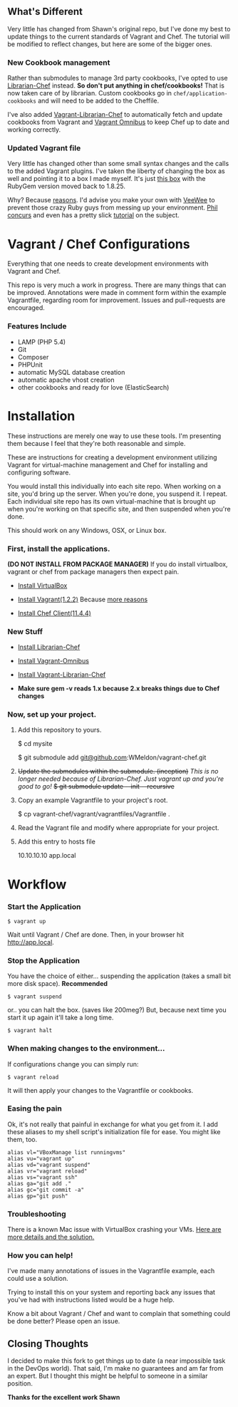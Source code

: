 ## What's Different
Very little has changed from Shawn's original repo, but I've done my best to update things to the current standards of Vagrant and Chef.  The tutorial will be modified to reflect changes, but here are some of the bigger ones.

### New Cookbook management
Rather than submodules to manage 3rd party cookbooks, I've opted to use [Librarian-Chef](https://github.com/applicationsonline/librarian-chef) instead.  **So don't put anything in chef/cookbooks!** That is now taken care of by librarian.  Custom cookbooks go in ```chef/application-cookbooks``` and will need to be added to the Cheffile.

I've also added [Vagrant-Librarian-Chef](https://github.com/jimmycuadra/vagrant-librarian-chef) to automatically fetch and update cookbooks from Vagrant and [Vagrant Omnibus](https://github.com/schisamo/vagrant-omnibus) to keep Chef up to date and working correctly.

### Updated Vagrant file
Very little has changed other than some small syntax changes and the calls to the added Vagrant plugins.  I've taken the liberty of changing the box as well and pointing it to a box I made myself.  It's just [this box](https://github.com/jedi4ever/veewee/tree/master/templates/ubuntu-13.04-server-amd64) with the RubyGem version moved back to 1.8.25.

Why?  Because [reasons](https://github.com/rubygems/rubygems/issues/502).  I'd advise you make your own with [VeeWee](https://github.com/jedi4ever/veewee) to prevent those crazy Ruby guys from messing up your environment.  [Phil concurs](http://philsturgeon.co.uk/blog/2013/04/vagrant-and-chef-upgrade-party) and even has a pretty slick [tutorial](http://philsturgeon.co.uk/blog/2013/05/build-your-own-vagrant-boxes-with-veewee) on the subject.  


Vagrant / Chef Configurations
============

Everything that one needs to create development environments with Vagrant and Chef.

This repo is very much a work in progress. There are many things that can be improved. Annotations were made in comment form within the example Vagrantfile, regarding room for improvement. Issues and pull-requests are encouraged.

### Features Include

- LAMP (PHP 5.4)
- Git
- Composer
- PHPUnit
- automatic MySQL database creation
- automatic apache vhost creation
- other cookbooks and ready for love (ElasticSearch)
# Installation

These instructions are merely one way to use these tools. I'm presenting them because I feel that they're both reasonable and simple.

These are instructions for creating a development environment utilizing Vagrant for virtual-machine management and Chef for installing and configuring software.

You would install this individually into each site repo. When working on a site, you'd bring up the server. When you're done, you suspend it. I repeat. Each individual site repo has its own virtual-machine that is brought up when you're working on that specific site, and then suspended when you're done.

This should work on any Windows, OSX, or Linux box.

### First, install the applications.

**(DO NOT INSTALL FROM PACKAGE MANAGER)** If you do install virtualbox, vagrant or chef from package managers then expect pain.

- [Install VirtualBox](https://www.virtualbox.org/wiki/Downloads)

- [Install Vagrant(1.2.2)](https://www.virtualbox.org/wiki/Download_Old_Builds_4_2) Because [more reasons](http://serverfault.com/questions/518221/vagrant-up-fails-with-ns-error-call-failed-error)

- [Install Chef Client(11.4.4)](http://www.opscode.com/chef/install/)

### New Stuff

- [Install Librarian-Chef](https://github.com/applicationsonline/librarian-chef#how-to-use)

- [Install Vagrant-Omnibus](https://github.com/schisamo/vagrant-omnibus#installation)

- [Install Vagrant-Librarian-Chef](https://github.com/jimmycuadra/vagrant-librarian-chef#installation)
- **Make sure gem -v reads 1.x because 2.x breaks things due to Chef changes**



### Now, set up your project.

1. Add this repository to yours.

    $ cd mysite

    $ git submodule add git@github.com:WMeldon/vagrant-chef.git

2. ~~Update the submodules within the submodule. (inception)~~
 *This is no longer needed because of Librarian-Chef. Just vagrant up and you're good to go!*
    ~~$ git submodule update --init --recursive~~


3. Copy an example Vagrantfile to your project's root.

    $ cp vagrant-chef/vagrant/vagrantfiles/Vagrantfile .

4. Read the Vagrant file and modify where appropriate for your project.

5. Add this entry to hosts file

	10.10.10.10 app.local

# Workflow

### Start the Application

	$ vagrant up

Wait until Vagrant / Chef are done. Then, in your browser hit http://app.local.

### Stop the Application

You have the choice of either... suspending the application (takes a small bit more disk space). **Recommended**

	$ vagrant suspend

or.. you can halt the box. (saves like 200meg?) But, because next time you start it up again it'll take a long time.

	$ vagrant halt

### When making changes to the environment...

If configurations change you can simply run:

	$ vagrant reload

It will then apply your changes to the Vagrantfile or cookbooks.

### Easing the pain

Ok, it's not really that painful in exchange for what you get from it. I add these aliases to my shell script's initialization file for ease. You might like them, too.

    alias vl="VBoxManage list runningvms"
    alias vu="vagrant up"
    alias vd="vagrant suspend"
    alias vr="vagrant reload"
    alias vs="vagrant ssh"
    alias ga="git add ."
    alias gc="git commit -a"
    alias gp="git push"

### Troubleshooting

There is a known Mac issue with VirtualBox crashing your VMs. [Here are more details and the solution.](https://www.virtualbox.org/ticket/11649)

### How you can help!

I've made many annotations of issues in the Vagrantfile example, each could use a solution.

Trying to install this on your system and reporting back any issues that you've had with instructions listed would be a huge help.

Know a bit about Vagrant / Chef and want to complain that something could be done better? Please open an issue.

## Closing Thoughts

I decided to make this fork to get things up to date (a near impossible task in the DevOps world).  That said, I'm make no guarantees and am far from an expert.  But I thought this might be helpful to someone in a similar position.

**Thanks for the excellent work Shawn**
